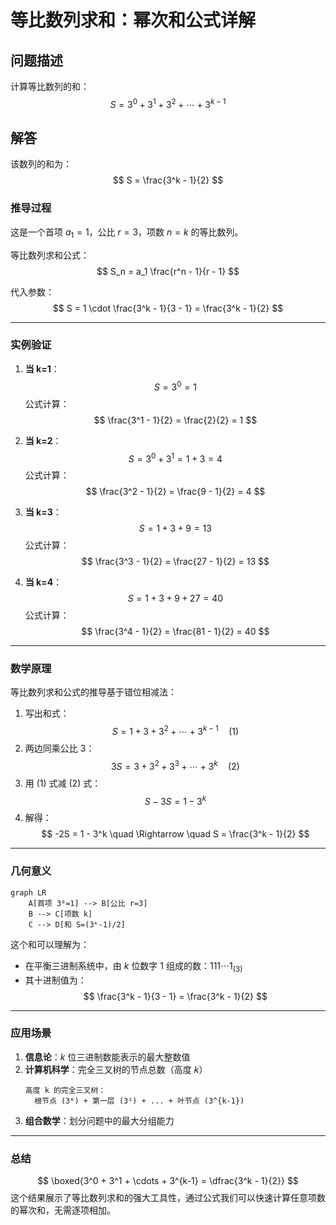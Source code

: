 # 等比数列求和：幂次和公式详解

## 问题描述
计算等比数列的和：
$$
S = 3^0 + 3^1 + 3^2 + \cdots + 3^{k-1}
$$

## 解答
该数列的和为：
$$
S = \frac{3^k - 1}{2}
$$

### 推导过程
这是一个首项 $a_1=1$，公比 $r=3$，项数 $n=k$ 的等比数列。

等比数列求和公式：
$$
S_n = a_1 \frac{r^n - 1}{r - 1}
$$

代入参数：
$$
S = 1 \cdot \frac{3^k - 1}{3 - 1} = \frac{3^k - 1}{2}
$$

---

### 实例验证
1. **当 k=1**：
   $$
   S = 3^0 = 1
   $$
   公式计算：
   $$
   \frac{3^1 - 1}{2} = \frac{2}{2} = 1
   $$

2. **当 k=2**：
   $$
   S = 3^0 + 3^1 = 1 + 3 = 4
   $$
   公式计算：
   $$
   \frac{3^2 - 1}{2} = \frac{9 - 1}{2} = 4
   $$

3. **当 k=3**：
   $$
   S = 1 + 3 + 9 = 13
   $$
   公式计算：
   $$
   \frac{3^3 - 1}{2} = \frac{27 - 1}{2} = 13
   $$

4. **当 k=4**：
   $$
   S = 1 + 3 + 9 + 27 = 40
   $$
   公式计算：
   $$
   \frac{3^4 - 1}{2} = \frac{81 - 1}{2} = 40
   $$

---

### 数学原理
等比数列求和公式的推导基于错位相减法：
1. 写出和式：
   $$
   S = 1 + 3 + 3^2 + \cdots + 3^{k-1} \quad (1)
   $$
2. 两边同乘公比 3：
   $$
   3S = 3 + 3^2 + 3^3 + \cdots + 3^k \quad (2)
   $$
3. 用 (1) 式减 (2) 式：
   $$
   S - 3S = 1 - 3^k
   $$
4. 解得：
   $$
   -2S = 1 - 3^k \quad \Rightarrow \quad S = \frac{3^k - 1}{2}
   $$

---

### 几何意义
```mermaid
graph LR
    A[首项 3⁰=1] --> B[公比 r=3]
    B --> C[项数 k]
    C --> D[和 S=(3ᵏ-1)/2]
```

这个和可以理解为：
- 在平衡三进制系统中，由 $k$ 位数字 $1$ 组成的数：$111\cdots1_{(3)}$
- 其十进制值为：
  $$
  \frac{3^k - 1}{3 - 1} = \frac{3^k - 1}{2}
  $$

---

### 应用场景
1. **信息论**：$k$ 位三进制数能表示的最大整数值
2. **计算机科学**：完全三叉树的节点总数（高度 $k$）
   ```
   高度 k 的完全三叉树：
     根节点 (3⁰) + 第一层 (3¹) + ... + 叶节点 (3^{k-1})
   ```
3. **组合数学**：划分问题中的最大分组能力

---

### 总结
$$
\boxed{3^0 + 3^1 + \cdots + 3^{k-1} = \dfrac{3^k - 1}{2}}
$$
这个结果展示了等比数列求和的强大工具性，通过公式我们可以快速计算任意项数的幂次和，无需逐项相加。